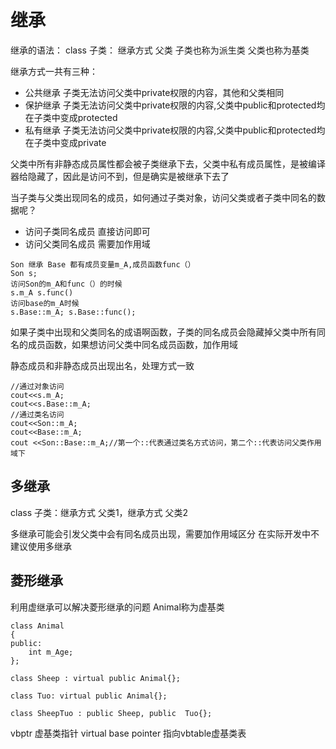 # 继承

继承的语法：
class 子类： 继承方式 父类
子类也称为派生类
父类也称为基类

继承方式一共有三种：
* 公共继承 子类无法访问父类中private权限的内容，其他和父类相同
* 保护继承 子类无法访问父类中private权限的内容,父类中public和protected均在子类中变成protected
* 私有继承 子类无法访问父类中private权限的内容,父类中public和protected均在子类中变成private

父类中所有非静态成员属性都会被子类继承下去，父类中私有成员属性，是被编译器给隐藏了，因此是访问不到，但是确实是被继承下去了

当子类与父类出现同名的成员，如何通过子类对象，访问父类或者子类中同名的数据呢？

* 访问子类同名成员 直接访问即可
* 访问父类同名成员 需要加作用域

```
Son 继承 Base 都有成员变量m_A,成员函数func（）
Son s;
访问Son的m_A和func（）的时候
s.m_A s.func()
访问base的m_A时候
s.Base::m_A; s.Base::func();
```
如果子类中出现和父类同名的成语啊函数，子类的同名成员会隐藏掉父类中所有同名的成员函数，如果想访问父类中同名成员函数，加作用域

静态成员和非静态成员出现出名，处理方式一致
```
//通过对象访问
cout<<s.m_A;
cout<<s.Base::m_A;
//通过类名访问
cout<<Son::m_A;
cout<<Base::m_A;
cout <<Son::Base::m_A;//第一个::代表通过类名方式访问，第二个::代表访问父类作用域下
```

多继承
-------
class 子类：继承方式 父类1，继承方式 父类2

多继承可能会引发父类中会有同名成员出现，需要加作用域区分
在实际开发中不建议使用多继承

菱形继承
-------
利用虚继承可以解决菱形继承的问题 
Animal称为虚基类
```
class Animal
{
public:
    int m_Age;
};

class Sheep : virtual public Animal{};

class Tuo: virtual public Animal{};

class SheepTuo : public Sheep, public  Tuo{};
```

vbptr 虚基类指针 virtual base pointer 指向vbtable虚基类表

